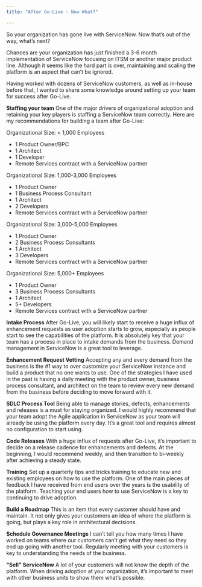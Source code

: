 ```yaml
---
title: "After Go-Live - Now What?"

---
```


So your organization has gone live with ServiceNow.  Now that’s out of the way, what’s next? 

Chances are your organization has just finished a 3-6 month implementation of ServiceNow focusing on ITSM or another major product line.  Although it seems like the hard part is over, maintaining and scaling the platform is an aspect that can’t be ignored.  

Having worked with dozens of ServiceNow customers, as well as in-house before that, I wanted to share some knowledge around setting up your team for success after Go-Live.

**Staffing your team**
One of the major drivers of organizational adoption and retaining your key players is staffing a ServiceNow team correctly.  Here are my recommendations for building a team after Go-Live:

Organizational Size: < 1,000 Employees
-	1 Product Owner/BPC
-	1 Architect
-	1 Developer
-	Remote Services contract with a ServiceNow partner	

Organizational Size: 1,000-3,000 Employees
-	1 Product Owner
-	1 Business Process Consultant
-	1 Architect
-	2 Developers
-	Remote Services contract with a ServiceNow partner

Organizational Size: 3,000-5,000 Employees
-	1 Product Owner
-	2 Business Process Consultants
-	1 Architect
-	3 Developers
-	Remote Services contract with a ServiceNow partner

Organizational Size: 5,000+ Employees
-	1 Product Owner
-	3 Business Process Consultants
-	1 Architect
-	5+ Developers
-	Remote Services contract with a ServiceNow partner


**Intake Process**
After Go-Live, you will likely start to receive a huge influx of enhancement requests as user adoption starts to grow, especially as people start to see the capabilities of the platform.  It is absolutely key that your team has a process in place to intake demands from the business.  Demand management in ServiceNow is a great tool to leverage.

**Enhancement Request Vetting**
Accepting any and every demand from the business is the #1 way to over customize your ServiceNow instance and build a product that no one wants to use.  One of the strategies I have used in the past is having a daily meeting with the product owner, business process consultant, and architect on the team to review every new demand from the business before deciding to move forward with it.

**SDLC Process Tool**
Being able to manage stories, defects, enhancements and releases is a must for staying organized.  I would highly recommend that your team adopt the Agile application in ServiceNow as your team will already be using the platform every day.  It’s a great tool and requires almost no configuration to start using.

**Code Releases**
With a huge influx of requests after Go-Live, it’s important to decide on a release cadence for enhancements and defects.  At the beginning, I would recommend weekly, and then transition to bi-weekly after achieving a steady state.

**Training**
Set up a quarterly tips and tricks training to educate new and existing employees on how to use the platform.  One of the main pieces of feedback I have received from end users over the years is the usability of the platform.  Teaching your end users how to use ServiceNow is a key to continuing to drive adoption.

**Build a Roadmap**
This is an item that every customer should have and maintain.  It not only gives your customers an idea of where the platform is going, but plays a key role in architectural decisions.

**Schedule Governance Meetings**
I can’t tell you how many times I have worked on teams where our customers can’t get what they need so they end up going with another tool.  Regularly meeting with your customers is key to understanding the needs of the business.

**“Sell” ServiceNow**
A lot of your customers will not know the depth of the platform.  When driving adoption at your organization, it’s important to meet with other business units to show them what’s possible.
